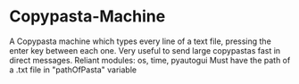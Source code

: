# Copypasta-Machine
A Copypasta machine which types every line of a text file, pressing the enter key between each one. Very useful to send large copypastas fast in direct messages.
Reliant modules: os, time, pyautogui
Must have the path of a .txt file in "pathOfPasta" variable
